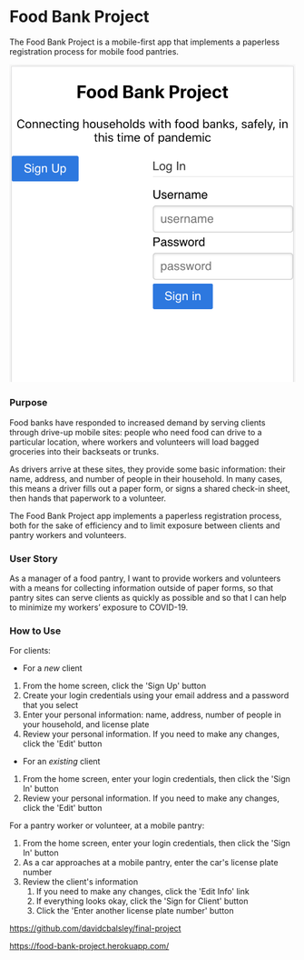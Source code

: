 # Food Bank Project

The Food Bank Project is a mobile-first app that implements a paperless registration process for mobile food pantries.

![Screenshot for Food Bank Project](images/food-bank-project-screenshot.png)

### Purpose

Food banks have responded to increased demand by serving clients through drive-up mobile sites: people who need food can drive to a particular location, where workers and volunteers will load bagged groceries into their backseats or trunks.

As drivers arrive at these sites, they provide some basic information: their name, address, and number of people in their household. In many cases, this means a driver fills out a paper form, or signs a shared check-in sheet, then hands that paperwork to a volunteer.

The Food Bank Project app implements a paperless registration process, both for the sake of efficiency and to limit exposure between clients and pantry workers and volunteers.

### User Story

As a manager of a food pantry, I want to provide workers and volunteers with a means for collecting information outside of paper forms, so that pantry sites can serve clients as quickly as possible and so that I can help to minimize my workers’ exposure to COVID-19. 

### How to Use

For clients:
- For a *new* client
1. From the home screen, click the 'Sign Up' button
1. Create your login credentials using your email address and a password that you select
1. Enter your personal information: name, address, number of people in your household, and license plate
1. Review your personal information. If you need to make any changes, click the 'Edit' button

- For an *existing* client
1. From the home screen, enter your login credentials, then click the 'Sign In' button
1. Review your personal information. If you need to make any changes, click the 'Edit' button

For a pantry worker or volunteer, at a mobile pantry:
1. From the home screen, enter your login credentials, then click the 'Sign In' button
1. As a car approaches at a mobile pantry, enter the car's license plate number
1. Review the client's information
    1. If you need to make any changes, click the 'Edit Info' link
    1. If everything looks okay, click the 'Sign for Client' button
    1. Click the 'Enter another license plate number' button

https://github.com/davidcbalsley/final-project

https://food-bank-project.herokuapp.com/
